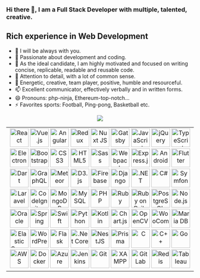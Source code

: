 ### Hi there 👋, I am a Full Stack Developer with multiple, talented, creative. 
<h2>Rich experience in Web Development</h2>

- 🔭 I will be always with you.
- 🌱 Passionate about development and coding.
- 👯 As the ideal candidate, I am highly motivated and focused on writing concise, replicable, readable and reusable code.
- 🤔 Attention to detail, with a lot of common sense.
- 💬 Energetic, creative, team player, positive, humble and resourceful.
- 📫 Excellent communicator, effectively verbally and in written forms.
- 😄 Pronouns: php-ninja, Ethereum-top-notch...
- ⚡ Favorites sports: Football, Ping-pong, Basketball etc.

<p align="center">
    <a target="_blank" rel="noopener noreferrer" href="https://camo.githubusercontent.com/b64f4b46add533e35e5688fd23ae7f516b621277d8926ad728d3db8d4e0ef8f6/68747470733a2f2f6769746875622d70726f66696c652d74726f7068792e76657263656c2e6170702f3f757365726e616d653d646576647265616d736f6c7574696f6e26636f6c756d6e3d37267468656d653d6f6e656461726b"><img src="https://camo.githubusercontent.com/b64f4b46add533e35e5688fd23ae7f516b621277d8926ad728d3db8d4e0ef8f6/68747470733a2f2f6769746875622d70726f66696c652d74726f7068792e76657263656c2e6170702f3f757365726e616d653d646576647265616d736f6c7574696f6e26636f6c756d6e3d37267468656d653d6f6e656461726b" data-canonical-src="https://github-profile-trophy.vercel.app/?username=devdreamsolution&amp;column=7&amp;theme=onedark" style="max-width: 100%;">
  </a>
</p>

<table>
  <tbody>
    <tr>
      <td valign="top" width="100%">
<div align="center">  
<a target="_blank" rel="noopener noreferrer" href="https://camo.githubusercontent.com/518977ed5e52020624daf41cf644046368af610f19a7b1220dd1d58377d08288/68747470733a2f2f70726f66696c696e61746f722e7269736861762e6465762f736b696c6c732d6173736574732f72656163742d6f726967696e616c2d776f72646d61726b2e737667"><img src="https://camo.githubusercontent.com/518977ed5e52020624daf41cf644046368af610f19a7b1220dd1d58377d08288/68747470733a2f2f70726f66696c696e61746f722e7269736861762e6465762f736b696c6c732d6173736574732f72656163742d6f726967696e616c2d776f72646d61726b2e737667" alt="React" height="50" data-canonical-src="https://profilinator.rishav.dev/skills-assets/react-original-wordmark.svg" style="max-width: 100%;"></a>  
<a target="_blank" rel="noopener noreferrer" href="https://camo.githubusercontent.com/a40a57becbe68bc3c482bdf1f209c8b091ee63f58173117037ac6aa5f96d4a72/68747470733a2f2f70726f66696c696e61746f722e7269736861762e6465762f736b696c6c732d6173736574732f7675656a732d6f726967696e616c2d776f72646d61726b2e737667"><img src="https://camo.githubusercontent.com/a40a57becbe68bc3c482bdf1f209c8b091ee63f58173117037ac6aa5f96d4a72/68747470733a2f2f70726f66696c696e61746f722e7269736861762e6465762f736b696c6c732d6173736574732f7675656a732d6f726967696e616c2d776f72646d61726b2e737667" alt="Vue.js" height="50" data-canonical-src="https://profilinator.rishav.dev/skills-assets/vuejs-original-wordmark.svg" style="max-width: 100%;"></a>  
<a target="_blank" rel="noopener noreferrer" href="https://camo.githubusercontent.com/1abc769ed3486dd4eff0d2a33ede82bb8e1039dcf5b57f05c086c0841ca70f38/68747470733a2f2f70726f66696c696e61746f722e7269736861762e6465762f736b696c6c732d6173736574732f616e67756c61726a732d6f726967696e616c2e737667"><img src="https://camo.githubusercontent.com/1abc769ed3486dd4eff0d2a33ede82bb8e1039dcf5b57f05c086c0841ca70f38/68747470733a2f2f70726f66696c696e61746f722e7269736861762e6465762f736b696c6c732d6173736574732f616e67756c61726a732d6f726967696e616c2e737667" alt="Angular" height="50" data-canonical-src="https://profilinator.rishav.dev/skills-assets/angularjs-original.svg" style="max-width: 100%;"></a>  
<a target="_blank" rel="noopener noreferrer" href="https://camo.githubusercontent.com/b81456c0e15928e93c1e5f4d06b6a6938718d8f106a8169a570cd42b5e32f608/68747470733a2f2f70726f66696c696e61746f722e7269736861762e6465762f736b696c6c732d6173736574732f72656475782d6f726967696e616c2e737667"><img src="https://camo.githubusercontent.com/b81456c0e15928e93c1e5f4d06b6a6938718d8f106a8169a570cd42b5e32f608/68747470733a2f2f70726f66696c696e61746f722e7269736861762e6465762f736b696c6c732d6173736574732f72656475782d6f726967696e616c2e737667" alt="Redux" height="50" data-canonical-src="https://profilinator.rishav.dev/skills-assets/redux-original.svg" style="max-width: 100%;"></a>  
<a target="_blank" rel="noopener noreferrer" href="https://camo.githubusercontent.com/90d0171dc9dabf1fc595dae613ba9a1c3e61db71f559a26e585aa7c965da457f/68747470733a2f2f70726f66696c696e61746f722e7269736861762e6465762f736b696c6c732d6173736574732f6e7578742e706e67"><img src="https://camo.githubusercontent.com/90d0171dc9dabf1fc595dae613ba9a1c3e61db71f559a26e585aa7c965da457f/68747470733a2f2f70726f66696c696e61746f722e7269736861762e6465762f736b696c6c732d6173736574732f6e7578742e706e67" alt="Nuxt JS" height="50" data-canonical-src="https://profilinator.rishav.dev/skills-assets/nuxt.png" style="max-width: 100%;"></a>  
<a target="_blank" rel="noopener noreferrer" href="https://camo.githubusercontent.com/f86ae7aceff369985e590976b98de5f0a8a2f6d9a6d70fa00b1280e1e218f20f/68747470733a2f2f70726f66696c696e61746f722e7269736861762e6465762f736b696c6c732d6173736574732f6761747362792e706e67"><img src="https://camo.githubusercontent.com/f86ae7aceff369985e590976b98de5f0a8a2f6d9a6d70fa00b1280e1e218f20f/68747470733a2f2f70726f66696c696e61746f722e7269736861762e6465762f736b696c6c732d6173736574732f6761747362792e706e67" alt="Gatsby" height="50" data-canonical-src="https://profilinator.rishav.dev/skills-assets/gatsby.png" style="max-width: 100%;"></a>  
<a target="_blank" rel="noopener noreferrer" href="https://camo.githubusercontent.com/7a2b6137fa6818b1c85f86347a6b4a75ee52681d4a190c506df972e3c5459980/68747470733a2f2f70726f66696c696e61746f722e7269736861762e6465762f736b696c6c732d6173736574732f6a6176617363726970742d6f726967696e616c2e737667"><img src="https://camo.githubusercontent.com/7a2b6137fa6818b1c85f86347a6b4a75ee52681d4a190c506df972e3c5459980/68747470733a2f2f70726f66696c696e61746f722e7269736861762e6465762f736b696c6c732d6173736574732f6a6176617363726970742d6f726967696e616c2e737667" alt="JavaScript" height="50" data-canonical-src="https://profilinator.rishav.dev/skills-assets/javascript-original.svg" style="max-width: 100%;"></a>  
<a target="_blank" rel="noopener noreferrer" href="https://camo.githubusercontent.com/4139e3f1661018381e0961baa746518f0e394103f0261c8b191474c6f7694a78/68747470733a2f2f70726f66696c696e61746f722e7269736861762e6465762f736b696c6c732d6173736574732f6a71756572792e706e67"><img src="https://camo.githubusercontent.com/4139e3f1661018381e0961baa746518f0e394103f0261c8b191474c6f7694a78/68747470733a2f2f70726f66696c696e61746f722e7269736861762e6465762f736b696c6c732d6173736574732f6a71756572792e706e67" alt="jQuery" height="50" data-canonical-src="https://profilinator.rishav.dev/skills-assets/jquery.png" style="max-width: 100%;"></a>  
<a target="_blank" rel="noopener noreferrer" href="https://camo.githubusercontent.com/94890eb1b8c3ce19ea73189dade730fa967a8fe08899f25cab17b57a5d4339dc/68747470733a2f2f70726f66696c696e61746f722e7269736861762e6465762f736b696c6c732d6173736574732f747970657363726970742d6f726967696e616c2e737667"><img src="https://camo.githubusercontent.com/94890eb1b8c3ce19ea73189dade730fa967a8fe08899f25cab17b57a5d4339dc/68747470733a2f2f70726f66696c696e61746f722e7269736861762e6465762f736b696c6c732d6173736574732f747970657363726970742d6f726967696e616c2e737667" alt="TypeScript" height="50" data-canonical-src="https://profilinator.rishav.dev/skills-assets/typescript-original.svg" style="max-width: 100%;"></a>  
<a target="_blank" rel="noopener noreferrer" href="https://camo.githubusercontent.com/00d90c96be8a4ef050fb8e74ac140be3e56e32547f6910e39d47f6197a643686/68747470733a2f2f70726f66696c696e61746f722e7269736861762e6465762f736b696c6c732d6173736574732f656c656374726f6e2d6f726967696e616c2e737667"><img src="https://camo.githubusercontent.com/00d90c96be8a4ef050fb8e74ac140be3e56e32547f6910e39d47f6197a643686/68747470733a2f2f70726f66696c696e61746f722e7269736861762e6465762f736b696c6c732d6173736574732f656c656374726f6e2d6f726967696e616c2e737667" alt="Electron" height="50" data-canonical-src="https://profilinator.rishav.dev/skills-assets/electron-original.svg" style="max-width: 100%;"></a>  
<a target="_blank" rel="noopener noreferrer" href="https://camo.githubusercontent.com/3523bd4e344ec5909336e3891b7511da62905e8953381f6fa69c11983e8fd9f6/68747470733a2f2f70726f66696c696e61746f722e7269736861762e6465762f736b696c6c732d6173736574732f626f6f7473747261702d706c61696e2e737667"><img src="https://camo.githubusercontent.com/3523bd4e344ec5909336e3891b7511da62905e8953381f6fa69c11983e8fd9f6/68747470733a2f2f70726f66696c696e61746f722e7269736861762e6465762f736b696c6c732d6173736574732f626f6f7473747261702d706c61696e2e737667" alt="Bootstrap" height="50" data-canonical-src="https://profilinator.rishav.dev/skills-assets/bootstrap-plain.svg" style="max-width: 100%;"></a>  
<a target="_blank" rel="noopener noreferrer" href="https://camo.githubusercontent.com/1f14c9c472b21cf8790a4fb6914be3a3181e957ecc2b397775f06a989d20cb37/68747470733a2f2f70726f66696c696e61746f722e7269736861762e6465762f736b696c6c732d6173736574732f637373332d6f726967696e616c2d776f72646d61726b2e737667"><img src="https://camo.githubusercontent.com/1f14c9c472b21cf8790a4fb6914be3a3181e957ecc2b397775f06a989d20cb37/68747470733a2f2f70726f66696c696e61746f722e7269736861762e6465762f736b696c6c732d6173736574732f637373332d6f726967696e616c2d776f72646d61726b2e737667" alt="CSS3" height="50" data-canonical-src="https://profilinator.rishav.dev/skills-assets/css3-original-wordmark.svg" style="max-width: 100%;"></a>  
<a target="_blank" rel="noopener noreferrer" href="https://camo.githubusercontent.com/bfa71fe5e1eb3ca57a7e4ef9c6b2ca21414c4fdab27ac6861e211e7cfe8f7d9f/68747470733a2f2f70726f66696c696e61746f722e7269736861762e6465762f736b696c6c732d6173736574732f68746d6c352d6f726967696e616c2d776f72646d61726b2e737667"><img src="https://camo.githubusercontent.com/bfa71fe5e1eb3ca57a7e4ef9c6b2ca21414c4fdab27ac6861e211e7cfe8f7d9f/68747470733a2f2f70726f66696c696e61746f722e7269736861762e6465762f736b696c6c732d6173736574732f68746d6c352d6f726967696e616c2d776f72646d61726b2e737667" alt="HTML5" height="50" data-canonical-src="https://profilinator.rishav.dev/skills-assets/html5-original-wordmark.svg" style="max-width: 100%;"></a>  
<a target="_blank" rel="noopener noreferrer" href="https://camo.githubusercontent.com/34be724565315ff2235ad3237bb21f3db805f559e94b878ce7cd722e4e358cac/68747470733a2f2f70726f66696c696e61746f722e7269736861762e6465762f736b696c6c732d6173736574732f736173732d6f726967696e616c2e737667"><img src="https://camo.githubusercontent.com/34be724565315ff2235ad3237bb21f3db805f559e94b878ce7cd722e4e358cac/68747470733a2f2f70726f66696c696e61746f722e7269736861762e6465762f736b696c6c732d6173736574732f736173732d6f726967696e616c2e737667" alt="Sass" height="50" data-canonical-src="https://profilinator.rishav.dev/skills-assets/sass-original.svg" style="max-width: 100%;"></a>  
<a target="_blank" rel="noopener noreferrer" href="https://camo.githubusercontent.com/b44c84ce9c2fd580a8df419ea97d086de4b40ac53f96d3f76039c459b291c106/68747470733a2f2f70726f66696c696e61746f722e7269736861762e6465762f736b696c6c732d6173736574732f7765627061636b2d6f726967696e616c2e737667"><img src="https://camo.githubusercontent.com/b44c84ce9c2fd580a8df419ea97d086de4b40ac53f96d3f76039c459b291c106/68747470733a2f2f70726f66696c696e61746f722e7269736861762e6465762f736b696c6c732d6173736574732f7765627061636b2d6f726967696e616c2e737667" alt="Webpack" height="50" data-canonical-src="https://profilinator.rishav.dev/skills-assets/webpack-original.svg" style="max-width: 100%;"></a>  
<a target="_blank" rel="noopener noreferrer" href="https://camo.githubusercontent.com/93acca6a99de2894799bf5e78396c83a682e46a4b1d98aa3127ae7b25c3754b6/68747470733a2f2f70726f66696c696e61746f722e7269736861762e6465762f736b696c6c732d6173736574732f657870726573732d6f726967696e616c2d776f72646d61726b2e737667"><img src="https://camo.githubusercontent.com/93acca6a99de2894799bf5e78396c83a682e46a4b1d98aa3127ae7b25c3754b6/68747470733a2f2f70726f66696c696e61746f722e7269736861762e6465762f736b696c6c732d6173736574732f657870726573732d6f726967696e616c2d776f72646d61726b2e737667" alt="Express.js" height="50" data-canonical-src="https://profilinator.rishav.dev/skills-assets/express-original-wordmark.svg" style="max-width: 100%;"></a>  
<a target="_blank" rel="noopener noreferrer" href="https://camo.githubusercontent.com/17676112fcdb3423d375ed3c77a013ab80ca29486595016aaa64c03d2b58eb08/68747470733a2f2f70726f66696c696e61746f722e7269736861762e6465762f736b696c6c732d6173736574732f616e64726f69642d6f726967696e616c2d776f72646d61726b2e737667"><img src="https://camo.githubusercontent.com/17676112fcdb3423d375ed3c77a013ab80ca29486595016aaa64c03d2b58eb08/68747470733a2f2f70726f66696c696e61746f722e7269736861762e6465762f736b696c6c732d6173736574732f616e64726f69642d6f726967696e616c2d776f72646d61726b2e737667" alt="Android" height="50" data-canonical-src="https://profilinator.rishav.dev/skills-assets/android-original-wordmark.svg" style="max-width: 100%;"></a>  
<a target="_blank" rel="noopener noreferrer" href="https://camo.githubusercontent.com/77baa71c79e61f2b1582539fd2f14cb063c5808267bb04a2c4dafea2ea55b155/68747470733a2f2f70726f66696c696e61746f722e7269736861762e6465762f736b696c6c732d6173736574732f666c7574746572696f2d69636f6e2e737667"><img src="https://camo.githubusercontent.com/77baa71c79e61f2b1582539fd2f14cb063c5808267bb04a2c4dafea2ea55b155/68747470733a2f2f70726f66696c696e61746f722e7269736861762e6465762f736b696c6c732d6173736574732f666c7574746572696f2d69636f6e2e737667" alt="Flutter" height="50" data-canonical-src="https://profilinator.rishav.dev/skills-assets/flutterio-icon.svg" style="max-width: 100%;"></a>  
<a target="_blank" rel="noopener noreferrer" href="https://camo.githubusercontent.com/a4ddee20249d74f87292fb470a62b5a556cd4e7c25760f0801c88f73fb20838d/68747470733a2f2f70726f66696c696e61746f722e7269736861762e6465762f736b696c6c732d6173736574732f646172746c616e672d69636f6e2e737667"><img src="https://camo.githubusercontent.com/a4ddee20249d74f87292fb470a62b5a556cd4e7c25760f0801c88f73fb20838d/68747470733a2f2f70726f66696c696e61746f722e7269736861762e6465762f736b696c6c732d6173736574732f646172746c616e672d69636f6e2e737667" alt="Dart" height="50" data-canonical-src="https://profilinator.rishav.dev/skills-assets/dartlang-icon.svg" style="max-width: 100%;"></a>  
<a target="_blank" rel="noopener noreferrer" href="https://camo.githubusercontent.com/1485e92b04f4e5a9b05d6ca5d4f349e54e2a7e242e81b3c7df6660c86e31b02e/68747470733a2f2f70726f66696c696e61746f722e7269736861762e6465762f736b696c6c732d6173736574732f6772617068716c2e706e67"><img src="https://camo.githubusercontent.com/1485e92b04f4e5a9b05d6ca5d4f349e54e2a7e242e81b3c7df6660c86e31b02e/68747470733a2f2f70726f66696c696e61746f722e7269736861762e6465762f736b696c6c732d6173736574732f6772617068716c2e706e67" alt="GraphQL" height="50" data-canonical-src="https://profilinator.rishav.dev/skills-assets/graphql.png" style="max-width: 100%;"></a>  
<a target="_blank" rel="noopener noreferrer" href="https://camo.githubusercontent.com/dd469a6c4804da86c9cf1b872ddecf8fff1b92ff6ebecb21f65f493948fe8370/68747470733a2f2f70726f66696c696e61746f722e7269736861762e6465762f736b696c6c732d6173736574732f6d6574656f722e737667"><img src="https://camo.githubusercontent.com/dd469a6c4804da86c9cf1b872ddecf8fff1b92ff6ebecb21f65f493948fe8370/68747470733a2f2f70726f66696c696e61746f722e7269736861762e6465762f736b696c6c732d6173736574732f6d6574656f722e737667" alt="Meteor" height="50" data-canonical-src="https://profilinator.rishav.dev/skills-assets/meteor.svg" style="max-width: 100%;"></a>  
<a target="_blank" rel="noopener noreferrer" href="https://camo.githubusercontent.com/dab9c38ff383111efeed8d7b3dcf8c917c83479e890a229ad96a1444ed8716f8/68747470733a2f2f70726f66696c696e61746f722e7269736861762e6465762f736b696c6c732d6173736574732f64332e706e67"><img src="https://camo.githubusercontent.com/dab9c38ff383111efeed8d7b3dcf8c917c83479e890a229ad96a1444ed8716f8/68747470733a2f2f70726f66696c696e61746f722e7269736861762e6465762f736b696c6c732d6173736574732f64332e706e67" alt="D3.js" height="50" data-canonical-src="https://profilinator.rishav.dev/skills-assets/d3.png" style="max-width: 100%;"></a>  
<a target="_blank" rel="noopener noreferrer" href="https://camo.githubusercontent.com/e6e7e4e720421db277c77244ec2cdbc925f09ee2555a718b061f7063ed8c6799/68747470733a2f2f70726f66696c696e61746f722e7269736861762e6465762f736b696c6c732d6173736574732f66697265626173652e706e67"><img src="https://camo.githubusercontent.com/e6e7e4e720421db277c77244ec2cdbc925f09ee2555a718b061f7063ed8c6799/68747470733a2f2f70726f66696c696e61746f722e7269736861762e6465762f736b696c6c732d6173736574732f66697265626173652e706e67" alt="Firebase" height="50" data-canonical-src="https://profilinator.rishav.dev/skills-assets/firebase.png" style="max-width: 100%;"></a>  
<a target="_blank" rel="noopener noreferrer" href="https://camo.githubusercontent.com/1ed2d06cf0f5c06cb9361b47ed5c7f6d1f5e42c572291996b1f85b1780fd295b/68747470733a2f2f70726f66696c696e61746f722e7269736861762e6465762f736b696c6c732d6173736574732f646a616e676f2d6f726967696e616c2e737667"><img src="https://camo.githubusercontent.com/1ed2d06cf0f5c06cb9361b47ed5c7f6d1f5e42c572291996b1f85b1780fd295b/68747470733a2f2f70726f66696c696e61746f722e7269736861762e6465762f736b696c6c732d6173736574732f646a616e676f2d6f726967696e616c2e737667" alt="Django" height="50" data-canonical-src="https://profilinator.rishav.dev/skills-assets/django-original.svg" style="max-width: 100%;"></a>  
<a target="_blank" rel="noopener noreferrer" href="https://camo.githubusercontent.com/431a35f2224f9af72d1bb857498b40e0843f0019f09dd356e3dc25e78d6ca813/68747470733a2f2f70726f66696c696e61746f722e7269736861762e6465762f736b696c6c732d6173736574732f646f742d6e65742d6f726967696e616c2d776f72646d61726b2e737667"><img src="https://camo.githubusercontent.com/431a35f2224f9af72d1bb857498b40e0843f0019f09dd356e3dc25e78d6ca813/68747470733a2f2f70726f66696c696e61746f722e7269736861762e6465762f736b696c6c732d6173736574732f646f742d6e65742d6f726967696e616c2d776f72646d61726b2e737667" alt=".NET" height="50" data-canonical-src="https://profilinator.rishav.dev/skills-assets/dot-net-original-wordmark.svg" style="max-width: 100%;"></a>  
<a target="_blank" rel="noopener noreferrer" href="https://camo.githubusercontent.com/1513e94cd7b84f2536d7ba959d5e2c28cd951d1a015ff39571e503dfc9f45751/68747470733a2f2f70726f66696c696e61746f722e7269736861762e6465762f736b696c6c732d6173736574732f6373686172702d6f726967696e616c2e737667"><img src="https://camo.githubusercontent.com/1513e94cd7b84f2536d7ba959d5e2c28cd951d1a015ff39571e503dfc9f45751/68747470733a2f2f70726f66696c696e61746f722e7269736861762e6465762f736b696c6c732d6173736574732f6373686172702d6f726967696e616c2e737667" alt="C#" height="50" data-canonical-src="https://profilinator.rishav.dev/skills-assets/csharp-original.svg" style="max-width: 100%;"></a>  
<a target="_blank" rel="noopener noreferrer" href="https://camo.githubusercontent.com/c3d8201dc83bf01a818e284fcea9a60f48363fffe3de6cd7a3cef099c7c39f5a/68747470733a2f2f70726f66696c696e61746f722e7269736861762e6465762f736b696c6c732d6173736574732f73796d666f6e795f626c61636b5f30332e737667"><img src="https://camo.githubusercontent.com/c3d8201dc83bf01a818e284fcea9a60f48363fffe3de6cd7a3cef099c7c39f5a/68747470733a2f2f70726f66696c696e61746f722e7269736861762e6465762f736b696c6c732d6173736574732f73796d666f6e795f626c61636b5f30332e737667" alt="Symfony" height="50" data-canonical-src="https://profilinator.rishav.dev/skills-assets/symfony_black_03.svg" style="max-width: 100%;"></a>  
<a target="_blank" rel="noopener noreferrer" href="https://camo.githubusercontent.com/59a85b448aad371c42861b800fd8d1442f1a454404c4c0def396af80b9e14313/68747470733a2f2f70726f66696c696e61746f722e7269736861762e6465762f736b696c6c732d6173736574732f6c61726176656c2d706c61696e2d776f72646d61726b2e737667"><img src="https://camo.githubusercontent.com/59a85b448aad371c42861b800fd8d1442f1a454404c4c0def396af80b9e14313/68747470733a2f2f70726f66696c696e61746f722e7269736861762e6465762f736b696c6c732d6173736574732f6c61726176656c2d706c61696e2d776f72646d61726b2e737667" alt="Laravel" height="50" data-canonical-src="https://profilinator.rishav.dev/skills-assets/laravel-plain-wordmark.svg" style="max-width: 100%;"></a>  
<a target="_blank" rel="noopener noreferrer" href="https://camo.githubusercontent.com/f5aa5ed853da39e0b110e8d0ac569b83e58366a55102a08706eab272d0eb5bbc/68747470733a2f2f70726f66696c696e61746f722e7269736861762e6465762f736b696c6c732d6173736574732f636f646569676e697465722e737667"><img src="https://camo.githubusercontent.com/f5aa5ed853da39e0b110e8d0ac569b83e58366a55102a08706eab272d0eb5bbc/68747470733a2f2f70726f66696c696e61746f722e7269736861762e6465762f736b696c6c732d6173736574732f636f646569676e697465722e737667" alt="CodeIgniter" height="50" data-canonical-src="https://profilinator.rishav.dev/skills-assets/codeigniter.svg" style="max-width: 100%;"></a>  
<a target="_blank" rel="noopener noreferrer" href="https://camo.githubusercontent.com/e643754982a9dba595811285c08c4667f1062a17d9e7eca8dd16b43995bf372b/68747470733a2f2f70726f66696c696e61746f722e7269736861762e6465762f736b696c6c732d6173736574732f6d6f6e676f64622d6f726967696e616c2d776f72646d61726b2e737667"><img src="https://camo.githubusercontent.com/e643754982a9dba595811285c08c4667f1062a17d9e7eca8dd16b43995bf372b/68747470733a2f2f70726f66696c696e61746f722e7269736861762e6465762f736b696c6c732d6173736574732f6d6f6e676f64622d6f726967696e616c2d776f72646d61726b2e737667" alt="MongoDB" height="50" data-canonical-src="https://profilinator.rishav.dev/skills-assets/mongodb-original-wordmark.svg" style="max-width: 100%;"></a>  
<a target="_blank" rel="noopener noreferrer" href="https://camo.githubusercontent.com/ef8a5aaa11f861e3692439d030c83a18d6d5ebc387d6e74ca4bba728aaeac7ad/68747470733a2f2f70726f66696c696e61746f722e7269736861762e6465762f736b696c6c732d6173736574732f6d7973716c2d6f726967696e616c2d776f72646d61726b2e737667"><img src="https://camo.githubusercontent.com/ef8a5aaa11f861e3692439d030c83a18d6d5ebc387d6e74ca4bba728aaeac7ad/68747470733a2f2f70726f66696c696e61746f722e7269736861762e6465762f736b696c6c732d6173736574732f6d7973716c2d6f726967696e616c2d776f72646d61726b2e737667" alt="MySQL" height="50" data-canonical-src="https://profilinator.rishav.dev/skills-assets/mysql-original-wordmark.svg" style="max-width: 100%;"></a>  
<a target="_blank" rel="noopener noreferrer" href="https://camo.githubusercontent.com/8cba877c9729b9af2c1e0952ce007c05a4be5bc723d56e50cf2f9f9c384a9d8e/68747470733a2f2f70726f66696c696e61746f722e7269736861762e6465762f736b696c6c732d6173736574732f7068702d6f726967696e616c2e737667"><img src="https://camo.githubusercontent.com/8cba877c9729b9af2c1e0952ce007c05a4be5bc723d56e50cf2f9f9c384a9d8e/68747470733a2f2f70726f66696c696e61746f722e7269736861762e6465762f736b696c6c732d6173736574732f7068702d6f726967696e616c2e737667" alt="PHP" height="50" data-canonical-src="https://profilinator.rishav.dev/skills-assets/php-original.svg" style="max-width: 100%;"></a>  
<a target="_blank" rel="noopener noreferrer" href="https://camo.githubusercontent.com/9d7f785e4d41a8d0d78cf8ed600d0da9bbaf60edacc525a29c9659af603b71d1/68747470733a2f2f70726f66696c696e61746f722e7269736861762e6465762f736b696c6c732d6173736574732f727562792d6f726967696e616c2d776f72646d61726b2e737667"><img src="https://camo.githubusercontent.com/9d7f785e4d41a8d0d78cf8ed600d0da9bbaf60edacc525a29c9659af603b71d1/68747470733a2f2f70726f66696c696e61746f722e7269736861762e6465762f736b696c6c732d6173736574732f727562792d6f726967696e616c2d776f72646d61726b2e737667" alt="Ruby" height="50" data-canonical-src="https://profilinator.rishav.dev/skills-assets/ruby-original-wordmark.svg" style="max-width: 100%;"></a>  
<a target="_blank" rel="noopener noreferrer" href="https://camo.githubusercontent.com/e2d85125c065744b69c8e4c8d6e8cdfc0bc4a6e55f5a5417706b2d400c8f1173/68747470733a2f2f70726f66696c696e61746f722e7269736861762e6465762f736b696c6c732d6173736574732f7261696c732d6f726967696e616c2d776f72646d61726b2e737667"><img src="https://camo.githubusercontent.com/e2d85125c065744b69c8e4c8d6e8cdfc0bc4a6e55f5a5417706b2d400c8f1173/68747470733a2f2f70726f66696c696e61746f722e7269736861762e6465762f736b696c6c732d6173736574732f7261696c732d6f726967696e616c2d776f72646d61726b2e737667" alt="Ruby on Rails" height="50" data-canonical-src="https://profilinator.rishav.dev/skills-assets/rails-original-wordmark.svg" style="max-width: 100%;"></a>  
<a target="_blank" rel="noopener noreferrer" href="https://camo.githubusercontent.com/ddc853c2f9e0dc4538d5f3500880e557ab03f9ea8050b5152d0ef61d042f7d01/68747470733a2f2f70726f66696c696e61746f722e7269736861762e6465762f736b696c6c732d6173736574732f706f737467726573716c2d6f726967696e616c2d776f72646d61726b2e737667"><img src="https://camo.githubusercontent.com/ddc853c2f9e0dc4538d5f3500880e557ab03f9ea8050b5152d0ef61d042f7d01/68747470733a2f2f70726f66696c696e61746f722e7269736861762e6465762f736b696c6c732d6173736574732f706f737467726573716c2d6f726967696e616c2d776f72646d61726b2e737667" alt="PostgreSQL" height="50" data-canonical-src="https://profilinator.rishav.dev/skills-assets/postgresql-original-wordmark.svg" style="max-width: 100%;"></a>  
<a target="_blank" rel="noopener noreferrer" href="https://camo.githubusercontent.com/48c9507b62d83559dc3aef4f3951293b15ab2f5fa1029bdf6ec42f9fa062e775/68747470733a2f2f70726f66696c696e61746f722e7269736861762e6465762f736b696c6c732d6173736574732f6e6f64656a732d6f726967696e616c2d776f72646d61726b2e737667"><img src="https://camo.githubusercontent.com/48c9507b62d83559dc3aef4f3951293b15ab2f5fa1029bdf6ec42f9fa062e775/68747470733a2f2f70726f66696c696e61746f722e7269736861762e6465762f736b696c6c732d6173736574732f6e6f64656a732d6f726967696e616c2d776f72646d61726b2e737667" alt="Node.js" height="50" data-canonical-src="https://profilinator.rishav.dev/skills-assets/nodejs-original-wordmark.svg" style="max-width: 100%;"></a>  
<a target="_blank" rel="noopener noreferrer" href="https://camo.githubusercontent.com/b7f12e4ba9723b7ce9e633d98398f53d94f5d5a8f5ec16328cf904c4c8c59c3d/68747470733a2f2f70726f66696c696e61746f722e7269736861762e6465762f736b696c6c732d6173736574732f6f7261636c652d6f726967696e616c2e737667"><img src="https://camo.githubusercontent.com/b7f12e4ba9723b7ce9e633d98398f53d94f5d5a8f5ec16328cf904c4c8c59c3d/68747470733a2f2f70726f66696c696e61746f722e7269736861762e6465762f736b696c6c732d6173736574732f6f7261636c652d6f726967696e616c2e737667" alt="Oracle" height="50" data-canonical-src="https://profilinator.rishav.dev/skills-assets/oracle-original.svg" style="max-width: 100%;"></a>  
<a target="_blank" rel="noopener noreferrer" href="https://camo.githubusercontent.com/f44cbbd0c8267e4ff36f919d833b0814e2de313739f958b2d8618cf4abe9f216/68747470733a2f2f70726f66696c696e61746f722e7269736861762e6465762f736b696c6c732d6173736574732f737072696e67696f2d69636f6e2e737667"><img src="https://camo.githubusercontent.com/f44cbbd0c8267e4ff36f919d833b0814e2de313739f958b2d8618cf4abe9f216/68747470733a2f2f70726f66696c696e61746f722e7269736861762e6465762f736b696c6c732d6173736574732f737072696e67696f2d69636f6e2e737667" alt="Spring" height="50" data-canonical-src="https://profilinator.rishav.dev/skills-assets/springio-icon.svg" style="max-width: 100%;"></a>  
<a target="_blank" rel="noopener noreferrer" href="https://camo.githubusercontent.com/7dbe8d79212142b395deb7302c9783f02d64b91b4ca78e6b0ed738d014363bf5/68747470733a2f2f70726f66696c696e61746f722e7269736861762e6465762f736b696c6c732d6173736574732f73776966742d6f726967696e616c2d776f72646d61726b2e737667"><img src="https://camo.githubusercontent.com/7dbe8d79212142b395deb7302c9783f02d64b91b4ca78e6b0ed738d014363bf5/68747470733a2f2f70726f66696c696e61746f722e7269736861762e6465762f736b696c6c732d6173736574732f73776966742d6f726967696e616c2d776f72646d61726b2e737667" alt="Swift" height="50" data-canonical-src="https://profilinator.rishav.dev/skills-assets/swift-original-wordmark.svg" style="max-width: 100%;"></a>  
<a target="_blank" rel="noopener noreferrer" href="https://camo.githubusercontent.com/d10e5aa8ba67f1eb109da4e98cd75adfa42df2e6019f8222cfa14c0088ac674d/68747470733a2f2f70726f66696c696e61746f722e7269736861762e6465762f736b696c6c732d6173736574732f707974686f6e2d6f726967696e616c2e737667"><img src="https://camo.githubusercontent.com/d10e5aa8ba67f1eb109da4e98cd75adfa42df2e6019f8222cfa14c0088ac674d/68747470733a2f2f70726f66696c696e61746f722e7269736861762e6465762f736b696c6c732d6173736574732f707974686f6e2d6f726967696e616c2e737667" alt="Python" height="50" data-canonical-src="https://profilinator.rishav.dev/skills-assets/python-original.svg" style="max-width: 100%;"></a>  
<a target="_blank" rel="noopener noreferrer" href="https://camo.githubusercontent.com/6a788ab90082c72e9b8f651298624c7519f8b4bc558043459fccd02b977e1928/68747470733a2f2f70726f66696c696e61746f722e7269736861762e6465762f736b696c6c732d6173736574732f6b6f746c696e6c616e672d69636f6e2e737667"><img src="https://camo.githubusercontent.com/6a788ab90082c72e9b8f651298624c7519f8b4bc558043459fccd02b977e1928/68747470733a2f2f70726f66696c696e61746f722e7269736861762e6465762f736b696c6c732d6173736574732f6b6f746c696e6c616e672d69636f6e2e737667" alt="Kotlin" height="50" data-canonical-src="https://profilinator.rishav.dev/skills-assets/kotlinlang-icon.svg" style="max-width: 100%;"></a>  
<a target="_blank" rel="noopener noreferrer" href="https://camo.githubusercontent.com/5ef323398644d0544cbf5284d118cd027594a32f1ad973d13667f169d245e382/68747470733a2f2f70726f66696c696e61746f722e7269736861762e6465762f736b696c6c732d6173736574732f6c6f676f2d7469746c652e737667"><img src="https://camo.githubusercontent.com/5ef323398644d0544cbf5284d118cd027594a32f1ad973d13667f169d245e382/68747470733a2f2f70726f66696c696e61746f722e7269736861762e6465762f736b696c6c732d6173736574732f6c6f676f2d7469746c652e737667" alt="Chart.js" height="50" data-canonical-src="https://profilinator.rishav.dev/skills-assets/logo-title.svg" style="max-width: 100%;"></a>  
<a target="_blank" rel="noopener noreferrer" href="https://camo.githubusercontent.com/3cd52a9c40ad2bb6b22628ad3d982ae571eca8f1cb7e895beb4f1719b56c2258/68747470733a2f2f70726f66696c696e61746f722e7269736861762e6465762f736b696c6c732d6173736574732f6f70656e63762d69636f6e2e737667"><img src="https://camo.githubusercontent.com/3cd52a9c40ad2bb6b22628ad3d982ae571eca8f1cb7e895beb4f1719b56c2258/68747470733a2f2f70726f66696c696e61746f722e7269736861762e6465762f736b696c6c732d6173736574732f6f70656e63762d69636f6e2e737667" alt="OpenCV" height="50" data-canonical-src="https://profilinator.rishav.dev/skills-assets/opencv-icon.svg" style="max-width: 100%;"></a>  
<a target="_blank" rel="noopener noreferrer" href="https://camo.githubusercontent.com/dab6e7e5faf8df7ebc5b09a0f1911819d35c144d7c8579115322bd4eef58a5e1/68747470733a2f2f70726f66696c696e61746f722e7269736861762e6465762f736b696c6c732d6173736574732f776f6f636f6d6d657263652e706e67"><img src="https://camo.githubusercontent.com/dab6e7e5faf8df7ebc5b09a0f1911819d35c144d7c8579115322bd4eef58a5e1/68747470733a2f2f70726f66696c696e61746f722e7269736861762e6465762f736b696c6c732d6173736574732f776f6f636f6d6d657263652e706e67" alt="WooCommerce" height="50" data-canonical-src="https://profilinator.rishav.dev/skills-assets/woocommerce.png" style="max-width: 100%;"></a>  
<a target="_blank" rel="noopener noreferrer" href="https://camo.githubusercontent.com/28442265ca84bb599315850b867a8408bd1e41a460efa336454146c23fa70156/68747470733a2f2f70726f66696c696e61746f722e7269736861762e6465762f736b696c6c732d6173736574732f6d6172696164622e706e67"><img src="https://camo.githubusercontent.com/28442265ca84bb599315850b867a8408bd1e41a460efa336454146c23fa70156/68747470733a2f2f70726f66696c696e61746f722e7269736861762e6465762f736b696c6c732d6173736574732f6d6172696164622e706e67" alt="Maria DB" height="50" data-canonical-src="https://profilinator.rishav.dev/skills-assets/mariadb.png" style="max-width: 100%;"></a>  
<a target="_blank" rel="noopener noreferrer" href="https://camo.githubusercontent.com/a887ab1df37781a6535f57faa3f5c679a957c6290ed482add13aef13cc018f70/68747470733a2f2f70726f66696c696e61746f722e7269736861762e6465762f736b696c6c732d6173736574732f656c61737469637365617263682e706e67"><img src="https://camo.githubusercontent.com/a887ab1df37781a6535f57faa3f5c679a957c6290ed482add13aef13cc018f70/68747470733a2f2f70726f66696c696e61746f722e7269736861762e6465762f736b696c6c732d6173736574732f656c61737469637365617263682e706e67" alt="Elastic Search" height="50" data-canonical-src="https://profilinator.rishav.dev/skills-assets/elasticsearch.png" style="max-width: 100%;"></a>  
<a target="_blank" rel="noopener noreferrer" href="https://camo.githubusercontent.com/4629b90b2cfb38cc37a512b6b1fb6a8cb51d303cde9aebb07f91dc5e6c276033/68747470733a2f2f70726f66696c696e61746f722e7269736861762e6465762f736b696c6c732d6173736574732f776f726470726573732e706e67"><img src="https://camo.githubusercontent.com/4629b90b2cfb38cc37a512b6b1fb6a8cb51d303cde9aebb07f91dc5e6c276033/68747470733a2f2f70726f66696c696e61746f722e7269736861762e6465762f736b696c6c732d6173736574732f776f726470726573732e706e67" alt="WordPress" height="50" data-canonical-src="https://profilinator.rishav.dev/skills-assets/wordpress.png" style="max-width: 100%;"></a>  
<a target="_blank" rel="noopener noreferrer" href="https://camo.githubusercontent.com/a7ccc629374574be12ff62340d0b9d93faf4aecbba480ed1b0cd0ee481c8a8b3/68747470733a2f2f70726f66696c696e61746f722e7269736861762e6465762f736b696c6c732d6173736574732f666c61736b2e706e67"><img src="https://camo.githubusercontent.com/a7ccc629374574be12ff62340d0b9d93faf4aecbba480ed1b0cd0ee481c8a8b3/68747470733a2f2f70726f66696c696e61746f722e7269736861762e6465762f736b696c6c732d6173736574732f666c61736b2e706e67" alt="Flask" height="50" data-canonical-src="https://profilinator.rishav.dev/skills-assets/flask.png" style="max-width: 100%;"></a>  
<a target="_blank" rel="noopener noreferrer" href="https://camo.githubusercontent.com/83349309f8eb65efbdd644db0b665e59a959e9d72ee362d63ab585015e9094c2/68747470733a2f2f70726f66696c696e61746f722e7269736861762e6465762f736b696c6c732d6173736574732f646f746e6574636f72652e706e67"><img src="https://camo.githubusercontent.com/83349309f8eb65efbdd644db0b665e59a959e9d72ee362d63ab585015e9094c2/68747470733a2f2f70726f66696c696e61746f722e7269736861762e6465762f736b696c6c732d6173736574732f646f746e6574636f72652e706e67" alt=".Net Core" height="50" data-canonical-src="https://profilinator.rishav.dev/skills-assets/dotnetcore.png" style="max-width: 100%;"></a>  
<a target="_blank" rel="noopener noreferrer" href="https://camo.githubusercontent.com/50425c4c0aaf813b2732f1242091da63a55ff45a07d5890e915b8b85297305e3/68747470733a2f2f70726f66696c696e61746f722e7269736861762e6465762f736b696c6c732d6173736574732f6e6573746a732e737667"><img src="https://camo.githubusercontent.com/50425c4c0aaf813b2732f1242091da63a55ff45a07d5890e915b8b85297305e3/68747470733a2f2f70726f66696c696e61746f722e7269736861762e6465762f736b696c6c732d6173736574732f6e6573746a732e737667" alt="NestJS" height="50" data-canonical-src="https://profilinator.rishav.dev/skills-assets/nestjs.svg" style="max-width: 100%;"></a>  
<a target="_blank" rel="noopener noreferrer" href="https://camo.githubusercontent.com/91e66834eb064e372ae403ec874cd9f9968cfe1291fbe2969841003576ebd7f1/68747470733a2f2f70726f66696c696e61746f722e7269736861762e6465762f736b696c6c732d6173736574732f707269736d612e706e67"><img src="https://camo.githubusercontent.com/91e66834eb064e372ae403ec874cd9f9968cfe1291fbe2969841003576ebd7f1/68747470733a2f2f70726f66696c696e61746f722e7269736861762e6465762f736b696c6c732d6173736574732f707269736d612e706e67" alt="Prisma" height="50" data-canonical-src="https://profilinator.rishav.dev/skills-assets/prisma.png" style="max-width: 100%;"></a>  
<a target="_blank" rel="noopener noreferrer" href="https://camo.githubusercontent.com/67704b43eaee79d5db2e0ac9b288ca2eda7f8cdaaadce80ce77d44f8d08d3d95/68747470733a2f2f70726f66696c696e61746f722e7269736861762e6465762f736b696c6c732d6173736574732f632d6f726967696e616c2e737667"><img src="https://camo.githubusercontent.com/67704b43eaee79d5db2e0ac9b288ca2eda7f8cdaaadce80ce77d44f8d08d3d95/68747470733a2f2f70726f66696c696e61746f722e7269736861762e6465762f736b696c6c732d6173736574732f632d6f726967696e616c2e737667" alt="C" height="50" data-canonical-src="https://profilinator.rishav.dev/skills-assets/c-original.svg" style="max-width: 100%;"></a>  
<a target="_blank" rel="noopener noreferrer" href="https://camo.githubusercontent.com/716c20f454fef17485712c6bfda0f6343ac75983a673228c59aa3bf4076c9f99/68747470733a2f2f70726f66696c696e61746f722e7269736861762e6465762f736b696c6c732d6173736574732f63706c7573706c75732d6f726967696e616c2e737667"><img src="https://camo.githubusercontent.com/716c20f454fef17485712c6bfda0f6343ac75983a673228c59aa3bf4076c9f99/68747470733a2f2f70726f66696c696e61746f722e7269736861762e6465762f736b696c6c732d6173736574732f63706c7573706c75732d6f726967696e616c2e737667" alt="C++" height="50" data-canonical-src="https://profilinator.rishav.dev/skills-assets/cplusplus-original.svg" style="max-width: 100%;"></a>  
<a target="_blank" rel="noopener noreferrer" href="https://camo.githubusercontent.com/c26ef7dd43db67579b01ea57f14de7c2dd486a50a142e85dd06f8d0540a9a6e2/68747470733a2f2f70726f66696c696e61746f722e7269736861762e6465762f736b696c6c732d6173736574732f676f2d6f726967696e616c2e737667"><img src="https://camo.githubusercontent.com/c26ef7dd43db67579b01ea57f14de7c2dd486a50a142e85dd06f8d0540a9a6e2/68747470733a2f2f70726f66696c696e61746f722e7269736861762e6465762f736b696c6c732d6173736574732f676f2d6f726967696e616c2e737667" alt="Go" height="50" data-canonical-src="https://profilinator.rishav.dev/skills-assets/go-original.svg" style="max-width: 100%;"></a>  
<a target="_blank" rel="noopener noreferrer" href="https://camo.githubusercontent.com/da33ce63f1e78ececdc5f65879560a5e8d3ac805670af8934eea5d1b0cd9a5b7/68747470733a2f2f70726f66696c696e61746f722e7269736861762e6465762f736b696c6c732d6173736574732f616d617a6f6e77656273657276696365732d6f726967696e616c2d776f72646d61726b2e737667"><img src="https://camo.githubusercontent.com/da33ce63f1e78ececdc5f65879560a5e8d3ac805670af8934eea5d1b0cd9a5b7/68747470733a2f2f70726f66696c696e61746f722e7269736861762e6465762f736b696c6c732d6173736574732f616d617a6f6e77656273657276696365732d6f726967696e616c2d776f72646d61726b2e737667" alt="AWS" height="50" data-canonical-src="https://profilinator.rishav.dev/skills-assets/amazonwebservices-original-wordmark.svg" style="max-width: 100%;"></a>  
<a target="_blank" rel="noopener noreferrer" href="https://camo.githubusercontent.com/6819655dad2979647adee4b2f01fc7da674eb0bff06cf25bd576427f091064a1/68747470733a2f2f70726f66696c696e61746f722e7269736861762e6465762f736b696c6c732d6173736574732f646f636b65722d6f726967696e616c2d776f72646d61726b2e737667"><img src="https://camo.githubusercontent.com/6819655dad2979647adee4b2f01fc7da674eb0bff06cf25bd576427f091064a1/68747470733a2f2f70726f66696c696e61746f722e7269736861762e6465762f736b696c6c732d6173736574732f646f636b65722d6f726967696e616c2d776f72646d61726b2e737667" alt="Docker" height="50" data-canonical-src="https://profilinator.rishav.dev/skills-assets/docker-original-wordmark.svg" style="max-width: 100%;"></a>  
<a target="_blank" rel="noopener noreferrer" href="https://camo.githubusercontent.com/655177bfec18f3ff43066085b0bb5e29d0c12d2b0908220998b0f4d703d38826/68747470733a2f2f70726f66696c696e61746f722e7269736861762e6465762f736b696c6c732d6173736574732f6d6963726f736f66745f617a7572652d69636f6e2e737667"><img src="https://camo.githubusercontent.com/655177bfec18f3ff43066085b0bb5e29d0c12d2b0908220998b0f4d703d38826/68747470733a2f2f70726f66696c696e61746f722e7269736861762e6465762f736b696c6c732d6173736574732f6d6963726f736f66745f617a7572652d69636f6e2e737667" alt="Azure" height="50" data-canonical-src="https://profilinator.rishav.dev/skills-assets/microsoft_azure-icon.svg" style="max-width: 100%;"></a>  
<a target="_blank" rel="noopener noreferrer" href="https://camo.githubusercontent.com/b6c8aac192f1d99bb77437b1f5cc2280dcacc6c2566b7924519e6aa65560f587/68747470733a2f2f70726f66696c696e61746f722e7269736861762e6465762f736b696c6c732d6173736574732f6a656e6b696e732d69636f6e2e737667"><img src="https://camo.githubusercontent.com/b6c8aac192f1d99bb77437b1f5cc2280dcacc6c2566b7924519e6aa65560f587/68747470733a2f2f70726f66696c696e61746f722e7269736861762e6465762f736b696c6c732d6173736574732f6a656e6b696e732d69636f6e2e737667" alt="Jenkins" height="50" data-canonical-src="https://profilinator.rishav.dev/skills-assets/jenkins-icon.svg" style="max-width: 100%;"></a>  
<a target="_blank" rel="noopener noreferrer" href="https://camo.githubusercontent.com/b7ea09b0c030ae14623cfc3a52ab3ee0d07e0259a1b230139e65ba00454327c9/68747470733a2f2f70726f66696c696e61746f722e7269736861762e6465762f736b696c6c732d6173736574732f6769742d73636d2d69636f6e2e737667"><img src="https://camo.githubusercontent.com/b7ea09b0c030ae14623cfc3a52ab3ee0d07e0259a1b230139e65ba00454327c9/68747470733a2f2f70726f66696c696e61746f722e7269736861762e6465762f736b696c6c732d6173736574732f6769742d73636d2d69636f6e2e737667" alt="Git" height="50" data-canonical-src="https://profilinator.rishav.dev/skills-assets/git-scm-icon.svg" style="max-width: 100%;"></a>  
<a target="_blank" rel="noopener noreferrer" href="https://camo.githubusercontent.com/2d22e8aec2caef30ca173de904a7d7addc20377416240e8de0177bd5b1c1920f/68747470733a2f2f70726f66696c696e61746f722e7269736861762e6465762f736b696c6c732d6173736574732f78616d70702e706e67"><img src="https://camo.githubusercontent.com/2d22e8aec2caef30ca173de904a7d7addc20377416240e8de0177bd5b1c1920f/68747470733a2f2f70726f66696c696e61746f722e7269736861762e6465762f736b696c6c732d6173736574732f78616d70702e706e67" alt="XAMPP" height="50" data-canonical-src="https://profilinator.rishav.dev/skills-assets/xampp.png" style="max-width: 100%;"></a>  
<a target="_blank" rel="noopener noreferrer" href="https://camo.githubusercontent.com/6386100a1c3ba57e20dbfb04e59cb057d4210332eeafd510a5f77f4af1c604cb/68747470733a2f2f70726f66696c696e61746f722e7269736861762e6465762f736b696c6c732d6173736574732f6769746c61622e737667"><img src="https://camo.githubusercontent.com/6386100a1c3ba57e20dbfb04e59cb057d4210332eeafd510a5f77f4af1c604cb/68747470733a2f2f70726f66696c696e61746f722e7269736861762e6465762f736b696c6c732d6173736574732f6769746c61622e737667" alt="GitLab" height="50" data-canonical-src="https://profilinator.rishav.dev/skills-assets/gitlab.svg" style="max-width: 100%;"></a>  
<a target="_blank" rel="noopener noreferrer" href="https://camo.githubusercontent.com/e783b842ab8da58e52841fc8fb53ebb1a864dc3dfb2dc530c7fcd2dab1b22226/68747470733a2f2f70726f66696c696e61746f722e7269736861762e6465762f736b696c6c732d6173736574732f72656469732d6f726967696e616c2d776f72646d61726b2e737667"><img src="https://camo.githubusercontent.com/e783b842ab8da58e52841fc8fb53ebb1a864dc3dfb2dc530c7fcd2dab1b22226/68747470733a2f2f70726f66696c696e61746f722e7269736861762e6465762f736b696c6c732d6173736574732f72656469732d6f726967696e616c2d776f72646d61726b2e737667" alt="Redis" height="50" data-canonical-src="https://profilinator.rishav.dev/skills-assets/redis-original-wordmark.svg" style="max-width: 100%;"></a>  
<a target="_blank" rel="noopener noreferrer" href="https://camo.githubusercontent.com/ca068225c88633e9391b8bfc7a1dabeea5060afce88f6a126fb89c1ab18666d9/68747470733a2f2f70726f66696c696e61746f722e7269736861762e6465762f736b696c6c732d6173736574732f7461626c6561752e737667"><img src="https://camo.githubusercontent.com/ca068225c88633e9391b8bfc7a1dabeea5060afce88f6a126fb89c1ab18666d9/68747470733a2f2f70726f66696c696e61746f722e7269736861762e6465762f736b696c6c732d6173736574732f7461626c6561752e737667" alt="Tableau" height="50" data-canonical-src="https://profilinator.rishav.dev/skills-assets/tableau.svg" style="max-width: 100%;"></a>
</div>
</td></tr></tbody></table>

